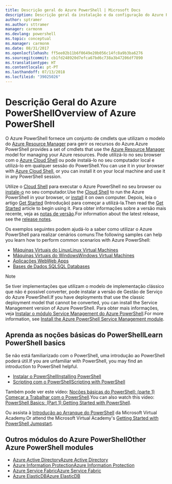 ```yaml
---
title: Descrição geral do Azure PowerShell | Microsoft Docs
description: Descrição geral da instalação e da configuração do Azure PowerShell.
author: sptramer
ms.author: sttramer
manager: carmonm
ms.devlang: powershell
ms.topic: conceptual
ms.manager: carmonm
ms.date: 08/31/2017
ms.openlocfilehash: ff5ee02b11b6f0649e20b056c14fc8a9b3ba6276
ms.sourcegitcommit: cb1fd248920d7efca67bd6c738a3b47206df7890
ms.translationtype: HT
ms.contentlocale: pt-PT
ms.lasthandoff: 07/13/2018
ms.locfileid: "39025026"
---
```

# <a name="overview-of-azure-powershell"></a><span data-ttu-id="2fc3e-103">Descrição Geral do Azure PowerShell</span><span class="sxs-lookup"><span data-stu-id="2fc3e-103">Overview of Azure PowerShell</span></span>

<span data-ttu-id="2fc3e-104">O Azure PowerShell fornece um conjunto de cmdlets que utilizam o modelo do [Azure Resource Manager](/azure/azure-resource-manager/resource-group-overview) para gerir os recursos do Azure.</span><span class="sxs-lookup"><span data-stu-id="2fc3e-104">Azure PowerShell provides a set of cmdlets that use the [Azure Resource Manager](/azure/azure-resource-manager/resource-group-overview) model for managing your Azure resources.</span></span> <span data-ttu-id="2fc3e-105">Pode utilizá-lo no seu browser com o [Azure Cloud Shell](/azure/cloud-shell/overview) ou pode instalá-lo no seu computador local e utilizá-lo em qualquer sessão do PowerShell.</span><span class="sxs-lookup"><span data-stu-id="2fc3e-105">You can use it in your browser with [Azure Cloud Shell](/azure/cloud-shell/overview), or you can install it on your local machine and use it in any PowerShell session.</span></span>

<span data-ttu-id="2fc3e-106">Utilize o [Cloud Shell](/azure/cloud-shell/overview) para executar o Azure PowerShell no seu browser ou [instale-o](install-azurerm-ps.md) no seu computador.</span><span class="sxs-lookup"><span data-stu-id="2fc3e-106">Use the [Cloud Shell](/azure/cloud-shell/overview) to run the Azure PowerShell in your browser, or [install](install-azurerm-ps.md) it on own computer.</span></span> <span data-ttu-id="2fc3e-107">Depois, leia o artigo [Get Started](get-started-azureps.md) (Introdução) para começar a utilizá-la.</span><span class="sxs-lookup"><span data-stu-id="2fc3e-107">Then read the [Get Started](get-started-azureps.md) article to begin using it.</span></span> <span data-ttu-id="2fc3e-108">Para obter informações sobre a versão mais recente, veja as [notas de versão](release-notes-azureps.md).</span><span class="sxs-lookup"><span data-stu-id="2fc3e-108">For information about the latest release, see the [release notes](release-notes-azureps.md).</span></span>

<span data-ttu-id="2fc3e-109">Os exemplos seguintes podem ajudá-lo a saber como utilizar o Azure PowerShell para realizar cenários comuns:</span><span class="sxs-lookup"><span data-stu-id="2fc3e-109">The following samples can help you learn how to perform common scenarios with Azure PowerShell:</span></span>

* [<span data-ttu-id="2fc3e-110">Máquinas Virtuais do Linux</span><span class="sxs-lookup"><span data-stu-id="2fc3e-110">Linux Virtual Machines</span></span>](/azure/virtual-machines/virtual-machines-linux-powershell-samples?toc=/powershell/azure/toc.json)
* [<span data-ttu-id="2fc3e-111">Máquinas Virtuais do Windows</span><span class="sxs-lookup"><span data-stu-id="2fc3e-111">Windows Virtual Machines</span></span>](/azure/virtual-machines/virtual-machines-windows-powershell-samples?toc=/powershell/azure/toc.json)
* [<span data-ttu-id="2fc3e-112">Aplicações Web</span><span class="sxs-lookup"><span data-stu-id="2fc3e-112">Web Apps</span></span>](/azure/app-service-web/app-service-powershell-samples?toc=/powershell/azure/toc.json)
* [<span data-ttu-id="2fc3e-113">Bases de Dados SQL</span><span class="sxs-lookup"><span data-stu-id="2fc3e-113">SQL Databases</span></span>](/azure/sql-database/sql-database-powershell-samples?toc=/powershell/azure/toc.json)

> [!NOTE]
> <span data-ttu-id="2fc3e-114">Se tiver implementações que utilizam o modelo de implementação clássico que não é possível converter, pode instalar a versão de Gestão de Serviço do Azure PowerShell.</span><span class="sxs-lookup"><span data-stu-id="2fc3e-114">If you have deployments that use the classic deployment model that cannot be converted, you can install the Service Management version of Azure PowerShell.</span></span> <span data-ttu-id="2fc3e-115">Para obter mais informações, veja [Instalar o módulo Service Management do Azure PowerShell](/powershell/azure/servicemanagement/install-azure-ps).</span><span class="sxs-lookup"><span data-stu-id="2fc3e-115">For more information, see [Install the Azure PowerShell Service Management module](/powershell/azure/servicemanagement/install-azure-ps).</span></span>

## <a name="learn-powershell-basics"></a><span data-ttu-id="2fc3e-116">Aprenda as noções básicas do PowerShell</span><span class="sxs-lookup"><span data-stu-id="2fc3e-116">Learn PowerShell basics</span></span>

<span data-ttu-id="2fc3e-117">Se não está familiarizado com o PowerShell, uma introdução ao PowerShell poderá útil.</span><span class="sxs-lookup"><span data-stu-id="2fc3e-117">If you are unfamiliar with PowerShell, you may find an introduction to PowerShell helpful.</span></span>

* [<span data-ttu-id="2fc3e-118">Instalar o PowerShell</span><span class="sxs-lookup"><span data-stu-id="2fc3e-118">Installing PowerShell</span></span>](/powershell/scripting/installing-windows-powershell)
* [<span data-ttu-id="2fc3e-119">Scripting com o PowerShell</span><span class="sxs-lookup"><span data-stu-id="2fc3e-119">Scripting with PowerShell</span></span>](/powershell/scripting/scripting-with-windows-powershell)

<span data-ttu-id="2fc3e-120">Também pode ver este vídeo: [Noções básicas do PowerShell: (parte 1) Começar a Trabalhar com o PowerShell](https://channel9.msdn.com/Blogs/Taste-of-Premier/PowerShellBasicsPart1).</span><span class="sxs-lookup"><span data-stu-id="2fc3e-120">You can also watch this video: [PowerShell Basics: (Part 1) Getting Started with PowerShell](https://channel9.msdn.com/Blogs/Taste-of-Premier/PowerShellBasicsPart1).</span></span>

<span data-ttu-id="2fc3e-121">Ou assista à [Introdução ao Arranque do PowerShell](https://mva.microsoft.com/liveevents/powershell-jumpstart) da Microsoft Virtual Academy.</span><span class="sxs-lookup"><span data-stu-id="2fc3e-121">Or attend the Microsoft Virtual Academy's [Getting Started with PowerShell Jumpstart](https://mva.microsoft.com/liveevents/powershell-jumpstart).</span></span>

## <a name="other-azure-powershell-modules"></a><span data-ttu-id="2fc3e-122">Outros módulos do Azure PowerShell</span><span class="sxs-lookup"><span data-stu-id="2fc3e-122">Other Azure PowerShell modules</span></span>

* [<span data-ttu-id="2fc3e-123">Azure Active Directory</span><span class="sxs-lookup"><span data-stu-id="2fc3e-123">Azure Active Directory</span></span>](/powershell/azure/active-directory/)
* [<span data-ttu-id="2fc3e-124">Azure Information Protection</span><span class="sxs-lookup"><span data-stu-id="2fc3e-124">Azure Information Protection</span></span>](/powershell/azure/aip/)
* [<span data-ttu-id="2fc3e-125">Azure Service Fabric</span><span class="sxs-lookup"><span data-stu-id="2fc3e-125">Azure Service Fabric</span></span>](/powershell/azure/service-fabric/)
* [<span data-ttu-id="2fc3e-126">Azure ElasticDB</span><span class="sxs-lookup"><span data-stu-id="2fc3e-126">Azure ElasticDB</span></span>](/powershell/azure/elasticdbjobs/)
